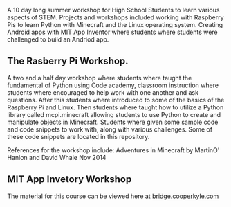 A 10 day long summer workshop for High School Students to learn various aspects of STEM. Projects and workshops included working with Raspberry Pis to learn Python with Minecraft and the Linux operating system. Creating Android apps with MIT App Inventor where students where students were challenged to build an Andriod app. 

## The Rasberry Pi Workshop.

A two and a half day workshop where students where taught the fundamental of Python using Code academy, classroom instruction where students where encouraged to help work with one another and ask questions. After this students where introduced to some of the basics of the Raspberry Pi and Linux. Then students where taught how to utilize a Python library called mcpi.minecraft allowing students to use Python to create and manipulate objects in Minecraft. Students where given some sample code and code snippets to work with, along with various challenges. Some of these code snippets are located in this repository. 

References for the workshop include: Adventures in Minecraft by MartinO' Hanlon and David Whale Nov 2014

## MIT App Invetory Workshop

The material for this course can be viewed here at [bridge.cooperkyle.com](http://bridge.cooperkyle.com)
